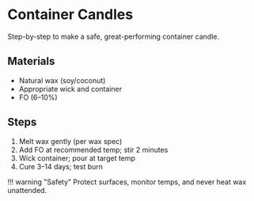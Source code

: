 # Container Candles

Step-by-step to make a safe, great-performing container candle.

## Materials

-   Natural wax (soy/coconut)
-   Appropriate wick and container
-   FO (6–10%)

## Steps

1. Melt wax gently (per wax spec)
2. Add FO at recommended temp; stir 2 minutes
3. Wick container; pour at target temp
4. Cure 3–14 days; test burn

!!! warning "Safety"
Protect surfaces, monitor temps, and never heat wax unattended.
